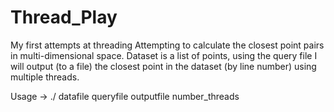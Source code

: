 # Thread_Play
My first attempts at threading
Attempting to calculate the closest point pairs in multi-dimensional space. Dataset is a list of points, using the query file I will output (to a file) the closest point in the dataset (by line number) using multiple threads.

Usage ->  ./<executable> datafile queryfile outputfile number_threads

